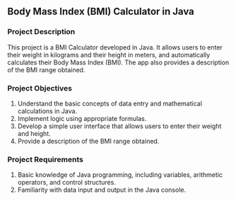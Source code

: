 ## Body Mass Index (BMI) Calculator in Java

### Project Description

This project is a BMI Calculator developed in Java. It allows users to enter their weight in kilograms and their height in meters, and automatically calculates their Body Mass Index (BMI). The app also provides a description of the BMI range obtained.

### Project Objectives

1. Understand the basic concepts of data entry and mathematical calculations in Java.
2. Implement logic using appropriate formulas.
3. Develop a simple user interface that allows users to enter their weight and height.
4. Provide a description of the BMI range obtained.

### Project Requirements

1. Basic knowledge of Java programming, including variables, arithmetic operators, and control structures.
2. Familiarity with data input and output in the Java console.

